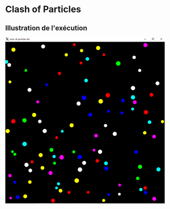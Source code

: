 # Clash of Particles


## Illustration de l'exécution
<img src="https://github.com/lcharles038/particles/blob/main/Capture.PNG" width="600"/>
